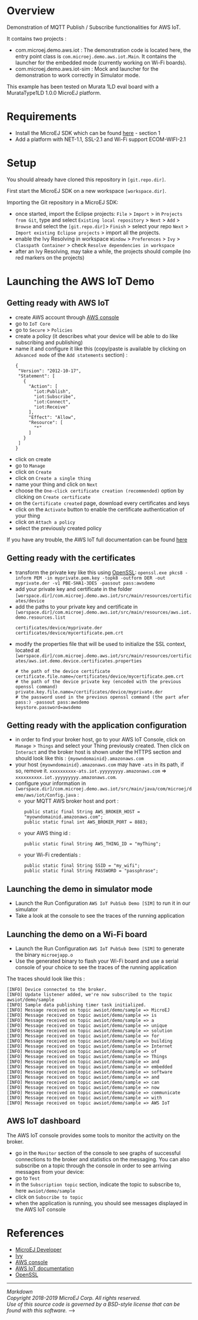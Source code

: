 # Overview

Demonstration of MQTT Publish / Subscribe functionalities for AWS IoT.

It contains two projects :
- com.microej.demo.aws.iot :
	The demonstration code is located here, the entry point class is `com.microej.demo.aws.iot.Main`.
	It contains the launcher for the embedded mode (currently working on Wi-Fi boards).
- com.microej.demo.aws.iot-sim :
	Mock and launcher for the demonstration to work correctly in Simulator mode.

This example has been tested on Murata 1LD eval board with a MurataType1LD 1.0.0 MicroEJ platform.
	
# Requirements

- Install the MicroEJ SDK which can be found [here](http://developer.microej.com/getting-started-sdk.html) - section 1
- Add a platform with NET-1.1, SSL-2.1 and Wi-Fi support ECOM-WIFI-2.1

# Setup

You should already have cloned this repository in `[git.repo.dir]`.

First start the MicroEJ SDK on a new workspace `[workspace.dir]`.

Importing the Git repository in a MicroEJ SDK:

 - once started, import the Eclipse projects: `File` > `Import` > in `Projects from Git`, type and select `Existing local repository` > `Next` > `Add` > `Browse`
 and select the `[git.repo.dir]`> `Finish` > select your repo `Next` > `Import existing Eclipse projects` > import all the projects.
 - enable the Ivy Resolving in workspace `Window` > `Preferences` > `Ivy` > `Classpath Container` > check `Resolve dependencies in workspace`
 - after an Ivy Resolving, may take a while, the projects should compile (no red markers on the projects)

# Launching the AWS IoT Demo

## Getting ready with AWS IoT
- create AWS account through [AWS console](https://aws.amazon.com/console/)
- go to `IoT Core`
- go to `Secure` > `Policies`
- create a policy (it describes what your device will be able to do like subscribing and publishing)
- name it and configure it like this (copy/paste is available by clicking on `Advanced mode` of the `Add statements` section) :
	```
	{
	 "Version": "2012-10-17",
     "Statement": [
       {
         "Action": [
           "iot:Publish",
           "iot:Subscribe",
           "iot:Connect",
           "iot:Receive"
         ],
         "Effect": "Allow",
         "Resource": [
           "*"
         ]
       }
     ]
   }
   ```
- click on create
- go to `Manage`
- click on `Create`
- click on `Create a single thing`
- name your thing and click on `Next`
- choose the `One-click certificate creation (recommended)` option by clicking on `Create certificate`
- on the `Certificate created` page, download every certificates and keys
- click on the `Activate` button to enable the certificate authentication of your thing
- click on `Attach a policy`
- select the previously created policy

If you have any trouble, the AWS IoT full documentation can be found [here](https://docs.aws.amazon.com/iot/latest/developerguide/iot-console-signin.html)
 
## Getting ready with the certificates
- transform the private key like this using [OpenSSL](https://www.openssl.org/source/):
	`openssl.exe pkcs8 -inform PEM -in myprivate.pem.key -topk8 -outform DER -out myprivate.der -v1 PBE-SHA1-3DES -passout pass:awsdemo`
- add your private key and certificate in the folder
`[worspace.dir]/com.microej.demo.aws.iot/src/main/resources/certificates/device`
- add the paths to your private key and certificate in `[worspace.dir]/com.microej.demo.aws.iot/src/main/resources/aws.iot.demo.resources.list`
	```
	certificates/device/myprivate.der
	certificates/device/mycertificate.pem.crt
	```
- modify the properties file that will be used to initialize the SSL context, located at `[worspace.dir]/com.microej.demo.aws.iot/src/main/resources/certificates/aws.iot.demo.device.certificates.properties`
	```
	# the path of the device certificate
	certificate.file.name=/certificates/device/mycertificate.pem.crt
	# the path of the device private key (encoded with the previous openssl command)
	private.key.file.name=/certificates/device/myprivate.der
	# the password used in the previous openssl command (the part afer pass:) -passout pass:awsdemo
	keystore.password=awsdemo
	```
	
## Getting ready with the application configuration
- in order to find your broker host, go to your AWS IoT Console, click on `Manage` > `Things` and select your Thing previously created. Then click on `Interact` and the broker host is shown under the HTTPS section and should look like this : `{myowndomainid}.amazonaws.com`
- your host `{myowndomainid}.amazonaws.com` may have `-ats` in its path, if so, remove it. `xxxxxxxxxx-ats.iot.yyyyyyyyy.amazonaws.com` => `xxxxxxxxxx.iot.yyyyyyyyy.amazonaws.com`.
- configure your information in `[worspace.dir]/com.microej.demo.aws.iot/src/main/java/com/microej/demo/aws/iot/Config.java` :
	- your MQTT AWS broker host and port :
		```
		public static final String AWS_BROKER_HOST = "myowndomainid.amazonaws.com";
		public static final int AWS_BROKER_PORT = 8883;
		```
	- your AWS thing id :
		```
		public static final String AWS_THING_ID = "myThing";
		```
	- your Wi-Fi credentials :
		```
		public static final String SSID = "my_wifi";
		public static final String PASSWORD = "passphrase";
		```

## Launching the demo in simulator mode
- Launch the Run Configuration `AWS IoT PubSub Demo [SIM]` to run it in our simulator
- Take a look at the console to see the traces of the running application

## Launching the demo on a Wi-Fi board
- Launch the Run Configuration `AWS IoT PubSub Demo [SIM]` to generate the binary `microejapp.o`
- Use the generated binary to flash your Wi-Fi board and use a serial console of your choice to see the traces of the running application

The traces should look like this :
```
[INFO] Device connected to the broker.
[INFO] Update listener added, we're now subscribed to the topic awsiot/demo/sample
[INFO] Sample data publishing timer task initialized.
[INFO] Message received on topic awsiot/demo/sample => MicroEJ
[INFO] Message received on topic awsiot/demo/sample => is
[INFO] Message received on topic awsiot/demo/sample => a
[INFO] Message received on topic awsiot/demo/sample => unique
[INFO] Message received on topic awsiot/demo/sample => solution
[INFO] Message received on topic awsiot/demo/sample => for
[INFO] Message received on topic awsiot/demo/sample => building
[INFO] Message received on topic awsiot/demo/sample => Internet
[INFO] Message received on topic awsiot/demo/sample => of
[INFO] Message received on topic awsiot/demo/sample => Things
[INFO] Message received on topic awsiot/demo/sample => and
[INFO] Message received on topic awsiot/demo/sample => embedded
[INFO] Message received on topic awsiot/demo/sample => software
[INFO] Message received on topic awsiot/demo/sample => and
[INFO] Message received on topic awsiot/demo/sample => can
[INFO] Message received on topic awsiot/demo/sample => now
[INFO] Message received on topic awsiot/demo/sample => communicate
[INFO] Message received on topic awsiot/demo/sample => with
[INFO] Message received on topic awsiot/demo/sample => AWS IoT
```

## AWS IoT dashboard
The AWS IoT console provides some tools to monitor the activity on the broker. 
- go in the `Monitor` section of the console to see graphs of successful connections to the broker and statistics on the messaging.
You can also subscribe on a topic through the console in order to see arriving messages from your device: 
- go to `Test`
- in the `Subscription topic` section, indicate the topic to subscribe to, here `awsiot/demo/sample`
- click on `Subscribe to topic`
- when the application is running, you should see messages displayed in the AWS IoT console

# References

- [MicroEJ Developer](https://developer.microej.com)
- [Ivy](https://ant.apache.org/ivy/)
- [AWS console](https://aws.amazon.com/console/)
- [AWS IoT documentation](https://docs.aws.amazon.com/iot/latest/developerguide/iot-console-signin.html) 
- [OpenSSL](https://www.openssl.org/source/)

---  
_Markdown_   
_Copyright 2018-2019 MicroEJ Corp. All rights reserved._   
_Use of this source code is governed by a BSD-style license that can be found with this software._   -->
